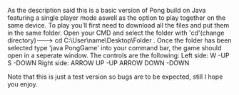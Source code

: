 As the description said this is a basic version of Pong build on Java featuring a single player mode aswell as the option to play together on the same device. 
To play you'll first need to download all the files and put them in the same folder. Open your CMD and select the folder with 'cd'(change directory)---> cd C:\User\name\Desktop\Folder .
Once the folder has been selected type 'java PongGame' into your command bar, the game should open in a seperate window.
The controls are the following:
Left side:
  W -UP
  S -DOWN
Right side:
  ARROW UP -UP
  ARROW DOWN -DOWN


Note that this is just a test version so bugs are to be expected, still I hope you enjoy.

